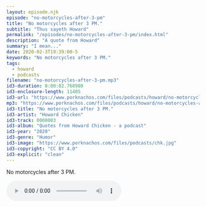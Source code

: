 ```yaml
---
layout: episode.njk
episode: "no-motorcycles-after-3-pm"
title: "No motorcycles after 3 PM."
subtitle: "Thus sayeth Howard"
permalink: "/episodes/no-motorcycles-after-3-pm/index.html"
description: "A quote from Howard"
summary: "I mean..."
date: 2020-02-3T19:39:00-5
keywords: "No motorcycles after 3 PM."
tags:
  - howard
  - podcasts
filename: "no-motorcycles-after-3-pm.mp3"
id3-duration: 0:00:02.768980
id3-enclosure-length: 11405
id3-url: "https://www.porknachos.com/files/podcasts/howard/no-motorcycles-after-3-pm.mp3"
mp3: "https://www.porknachos.com/files/podcasts/howard/no-motorcycles-after-3-pm.mp3"
id3-title: "No motorcycles after 3 PM."
id3-artist: "Howard Chicken"
id3-track: 0000003
id3-album: "Quotes from Howard Chicken - a podcast"
id3-year: "2020"
id3-genre: "Humor"
id3-image: "https://www.porknachos.com/files/podcasts/chk.jpg"
id3-copyright: "CC BY 4.0"
id3-explicit: "clean"
---
```

No motorcycles after 3 PM.

<audio controls>
  <source src="https://www.porknachos.com/files/podcasts/howard/no-motorcycles-after-3-pm.mp3">
</audio>
